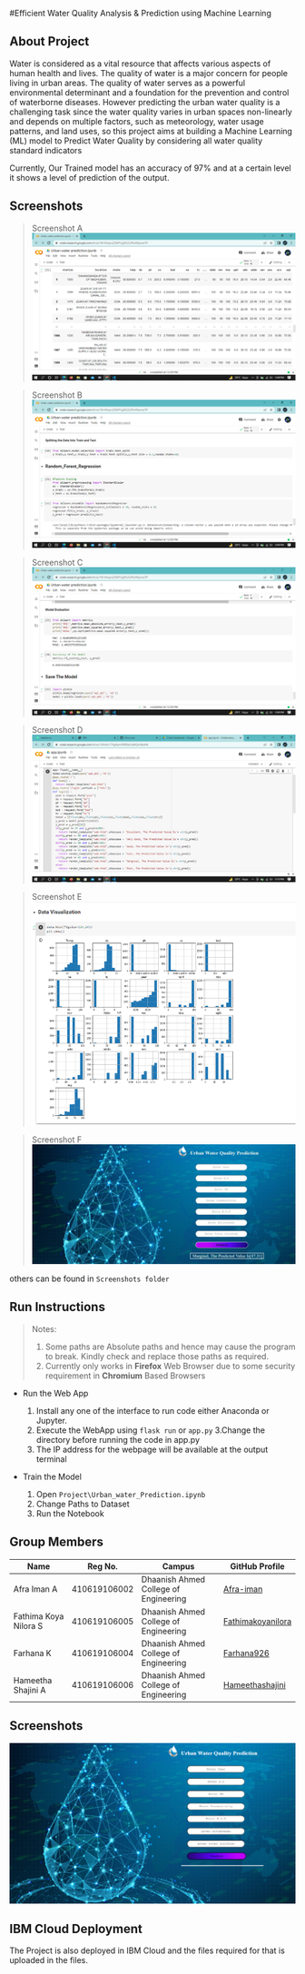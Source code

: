 #Efficient Water Quality Analysis & Prediction using Machine Learning


## About Project

Water is considered as a vital resource that affects various aspects of human health and lives. The quality of water is a major concern for people living in urban areas. The quality of water serves as a powerful environmental determinant and a foundation for the prevention and control of waterborne diseases. However predicting the urban water quality is a challenging task since the water quality varies in urban spaces non-linearly and depends on multiple factors, such as meteorology, water usage patterns, and land uses, so this project aims at building a Machine Learning (ML) model to Predict Water Quality by considering all water quality standard indicators

Currently, Our Trained model has an accuracy of 97% and at a certain level it shows a level of prediction of the output.

## Screenshots

> Screenshot A
![Output A](https://github.com/IBM-EPBL/IBM-Project-52085-1660989026/blob/main/Screenshots/Water_Quality_Index.png?raw=true "Water_Quality_Index")

> Screenshot B
![Output B](https://github.com/IBM-EPBL/IBM-Project-52085-1660989026/blob/main/Screenshots/RandomForest_Regression_Algorithm.png?raw=true "RandomForest_Regression_Algorithm")

> Screenshot C
![Output C](https://github.com/IBM-EPBL/IBM-Project-52085-1660989026/blob/main/Screenshots/Model_Evaluation.png?raw=true "Model_Evaluation")

> Screenshot D
![Output D](https://github.com/IBM-EPBL/IBM-Project-52085-1660989026/blob/main/Screenshots/Flask_App.png?raw=true "Flask_App")

> Screenshot E
![Output E](https://github.com/IBM-EPBL/IBM-Project-52085-1660989026/blob/main/Screenshots/Data_Visualization.png?raw=true "Data_Visualization")

> Screenshot F
![Output F](https://github.com/IBM-EPBL/IBM-Project-52085-1660989026/blob/main/Screenshots/Final_Prediction_Output.jpeg?raw=true "Final_Prediction_Output")

others can be found in ```Screenshots folder```

## Run Instructions

> Notes:
> 1. Some paths are Absolute paths and hence may cause the program to break. Kindly check and replace those paths as required.
> 2. Currently only works in __Firefox__ Web Browser due to some security requirement in __Chromium__ Based Browsers

* Run the Web App
	1. Install any one of the interface to run code either Anaconda or Jupyter.
	2. Execute the WebApp using ```flask run``` or ```app.py```
	3.Change the directory before running the code in app.py
	4. The IP address for the webpage will be available at the output terminal

* Train the Model
	1. Open ```Project\Urban_water_Prediction.ipynb```
	2. Change Paths to Dataset
	3. Run the Notebook

## Group Members

| Name            | Reg No.    | Campus     | GitHub Profile                                    |
|-----------------|------------|------------|---------------------------------------------------|
| Afra Iman A     |410619106002| Dhaanish Ahmed College of Engineering| [Afra-iman](https://github.com/Afra-iman) |
| Fathima Koya Nilora S      |410619106005  | Dhaanish Ahmed College of Engineering | [Fathimakoyanilora](https://github.com/Fathimakoyanilora) |
| Farhana K   | 410619106004 | Dhaanish Ahmed College of Engineering | [Farhana926](https://github.com/Farhana926) |
| Hameetha Shajini A   | 410619106006 | Dhaanish Ahmed College of Engineering | [Hameethashajini](https://github.com/Hameethashajini) |


## Screenshots

![Webpage Screenshot](https://github.com/IBM-EPBL/IBM-Project-52085-1660989026/blob/main/Screenshots/Webpage_Preview.png?raw=true "Webpage_Preview")

## IBM Cloud Deployment

The Project is also deployed in IBM Cloud and the files required for that is uploaded in the files.

